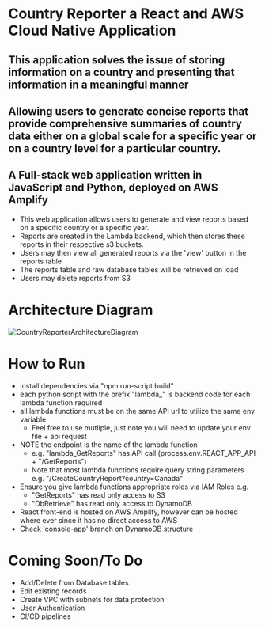 # Country Reporter a React and AWS Cloud Native Application

## This application solves the issue of storing information on a country and presenting that information in a meaningful manner
## Allowing users to generate concise reports that provide comprehensive summaries of country data either on a global scale for a specific year or on a country level for a particular country.
## A Full-stack web application written in JavaScript and Python, deployed on AWS Amplify

* This web application allows users to generate and view reports based on a specific country or a specific year.
* Reports are created in the Lambda backend, which then stores these reports in their respective s3 buckets.
* Users may then view all generated reports via the 'view' button in the reports table
* The reports table and raw database tables will be retrieved on load
* Users may delete reports from S3

#  Architecture Diagram
![CountryReporterArchitectureDiagram](https://github.com/abdulm7/Country-Reporter/assets/46537861/0367b775-ea35-403e-9d50-2d9b9928b443)

# How to Run

* install dependencies via "npm run-script build"
* each python script with the prefix "lambda_" is backend code for each lambda function required
* all lambda functions must be on the same API url to utilize the same env variable
  * Feel free to use mutliple, just note you will need to update your env file + api request
* NOTE the endpoint is the name of the lambda function
  * e.g. "lambda_GetReports" has API call (process.env.REACT_APP_API + "/GetReports")
  * Note that most lambda functions require query string parameters e.g. "/CreateCountryReport?country=Canada"
* Ensure you give lambda functions appropriate roles via IAM Roles e.g. 
  * "GetReports" has read only access to S3
  * "DbRetrieve" has read only access to DynamoDB
* React front-end is hosted on AWS Amplify, however can be hosted where ever since it has no direct access to AWS
* Check 'console-app' branch on DynamoDB structure 

# Coming Soon/To Do
* Add/Delete from Database tables
* Edit existing records
* Create VPC with subnets for data protection
* User Authentication
* CI/CD pipelines
